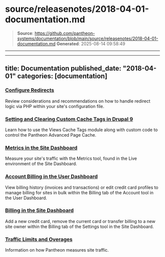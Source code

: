 # source/releasenotes/2018-04-01-documentation.md

> **Source**: https://github.com/pantheon-systems/documentation/blob/main/source/releasenotes/2018-04-01-documentation.md
> **Generated**: 2025-08-14 09:58:49

---

---
title: Documentation
published_date: "2018-04-01"
categories: [documentation]
---
### [Configure Redirects](/guides/redirect)

Review considerations and recommendations on how to handle redirect logic via PHP within your site's configuration file.

### [Setting and Clearing Custom Cache Tags in Drupal 9](/guides/drupal-advanced-page-cache)

Learn how to use the Views Cache Tags module along with custom code to control the Pantheon Advanced Page Cache.

### [Metrics in the Site Dashboard](/guides/account-mgmt/traffic)

Measure your site's traffic with the Metrics tool, found in the Live environment of the Site Dashboard.

### [Account Billing in the User Dashboard](/guides/legacy-dashboard/account-billing)

View billing history (invoices and transactions) or edit credit card profiles to manage billing for sites in bulk within the Billing tab of the Account tool in the User Dashboard.

### [Billing in the Site Dashboard](/guides/legacy-dashboard/site-billing)

Add a new credit card, remove the current card or transfer billing to a new site owner within the Billing tab of the Settings tool in the Site Dashboard.

### [Traffic Limits and Overages](/guides/account-mgmt/traffic)

Information on how Pantheon measures site traffic.
